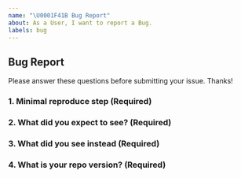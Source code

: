 ```yaml
---
name: "\U0001F41B Bug Report"
about: As a User, I want to report a Bug.
labels: bug
---
```


## Bug Report

Please answer these questions before submitting your issue. Thanks!

### 1. Minimal reproduce step (Required)

<!-- a step by step guide for reproducing the bug. -->

### 2. What did you expect to see? (Required)

### 3. What did you see instead (Required)

### 4. What is your repo version? (Required)
